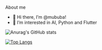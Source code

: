 About me
- 👋 Hi there, I’m @mububa!
- 👀 I’m interested in AI, Python and Flutter


![Anurag's GitHub stats](https://github-readme-stats.vercel.app/api?username=mububa&show_icons=true&theme=gruvbox)

[![Top Langs](https://github-readme-stats.vercel.app/api/top-langs/?username=mububa&layout=compact&theme=gruvbox)](https://github.com/anuraghazra/github-readme-stats)

<!---
mububa/mububa is a ✨ special ✨ repository because its `README.md` (this file) appears on your GitHub profile.
You can click the Preview link to take a look at your changes.
--->
